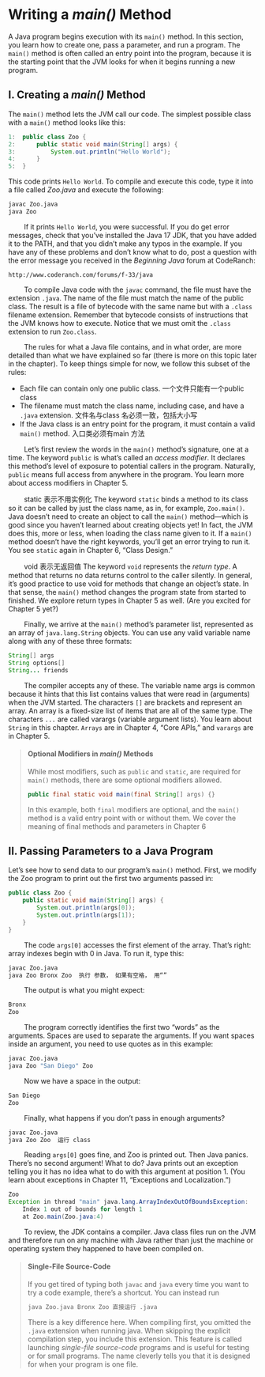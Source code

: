 # Writing a _main()_ Method

A Java program begins execution with its `main()` method. In this section, you learn how to
create one, pass a parameter, and run a program. The `main()` method is often called an entry
point into the program, because it is the starting point that the JVM looks for when it begins
running a new program.

## I. Creating a _main()_ Method

The `main()` method lets the JVM call our code. The simplest possible class with a `main()`
method looks like this:

```java
1:  public class Zoo {
2:      public static void main(String[] args) {
3:          System.out.println("Hello World");
4:      }
5:  }
```

This code prints `Hello World`. To compile and execute this code, type it into a file called
_Zoo.java_ and execute the following:

```bash
javac Zoo.java
java Zoo
```

&emsp;&emsp;
If it prints `Hello World`, you were successful. If you do get error messages, check that
you’ve installed the Java 17 JDK, that you have added it to the PATH, and that you didn’t
make any typos in the example. If you have any of these problems and don’t know what
to do, post a question with the error message you received in the _Beginning Java_ forum at
CodeRanch:

```link
http://www.coderanch.com/forums/f-33/java
```

&emsp;&emsp;
To compile Java code with the `javac` command, the file must have the extension `.java`.
The name of the file must match the name of the public class. The result is a file of bytecode
with the same name but with a `.class` filename extension. Remember that bytecode consists
of instructions that the JVM knows how to execute. Notice that we must omit the `.class`
extension to run `Zoo.class`. <br />

&emsp;&emsp;
The rules for what a Java file contains, and in what order, are more detailed than what we
have explained so far (there is more on this topic later in the chapter). To keep things simple
for now, we follow this subset of the rules:

- Each file can contain only one public class. 一个文件只能有一个public class
- The filename must match the class name, including case, and have a `.java` extension. 文件名与class 名必须一致，包括大小写
- If the Java class is an entry point for the program, it must contain a valid `main()` method. 入口类必须有main 方法

&emsp;&emsp;
Let’s first review the words in the `main()` method’s signature, one at a time. The keyword
`public` is what’s called an _access modifier_. It declares this method’s level of exposure to
potential callers in the program. Naturally, `public` means full access from anywhere in the
program. You learn more about access modifiers in Chapter 5. <br />

&emsp;&emsp;
static 表示不用实例化
The keyword `static` binds a method to its class so it can be called by just the class name,
as in, for example, `Zoo.main()`. Java doesn’t need to create an object to call the `main()`
method—which is good since you haven’t learned about creating objects yet! In fact, the
JVM does this, more or less, when loading the class name given to it. If a `main()` method
doesn’t have the right keywords, you’ll get an error trying to run it. You see `static` again in
Chapter 6, “Class Design.” <br />

&emsp;&emsp;
void 表示无返回值
The keyword `void` represents the _return type_. A method that returns no data returns 
control to the caller silently. In general, it’s good practice to use void for methods that change an
object’s state. In that sense, the `main()` method changes the program state from started to finished. 
We explore return types in Chapter 5 as well. (Are you excited for Chapter 5 yet?) <br />

&emsp;&emsp;
Finally, we arrive at the `main()` method’s parameter list, represented as an array of
`java.lang.String` objects. You can use any valid variable name along with any of these
three formats:

```java
String[] args
String options[]
String... friends
```

&emsp;&emsp;
The compiler accepts any of these. The variable name args is common because it hints
that this list contains values that were read in (arguments) when the JVM started. The 
characters `[]` are brackets and represent an array. An array is a fixed-size list of items that are
all of the same type. The characters `...` are called varargs (variable argument lists). You
learn about `String` in this chapter. `Arrays` are in Chapter 4, “Core APIs,” and `varargs` are in
Chapter 5.

> #### Optional Modifiers in _main()_ Methods
> While most modifiers, such as `public` and `static`, are required for `main()` methods,
there are some optional modifiers allowed.
> ```java
> public final static void main(final String[] args) {}
> ```
> In this example, both `final` modifiers are optional, and the `main()` method is a valid
entry point with or without them. We cover the meaning of final methods and parameters
in Chapter 6

## II. Passing Parameters to a Java Program
Let’s see how to send data to our program’s `main()` method. First, we modify the Zoo
program to print out the first two arguments passed in:

```java
public class Zoo {
    public static void main(String[] args) {
        System.out.println(args[0]);
        System.out.println(args[1]);
    }
}
```

&emsp;&emsp;
The code `args[0]` accesses the first element of the array. That’s right: array indexes begin
with 0 in Java. To run it, type this:

```bash
javac Zoo.java
java Zoo Bronx Zoo  执行 参数， 如果有空格， 用“”
```

&emsp;&emsp;
The output is what you might expect:

```java
Bronx
Zoo
```

&emsp;&emsp;
The program correctly identifies the first two “words” as the arguments. Spaces are used
to separate the arguments. If you want spaces inside an argument, you need to use quotes as
in this example:

```bash
javac Zoo.java
java Zoo "San Diego" Zoo
```

&emsp;&emsp;
Now we have a space in the output:

```java
San Diego
Zoo
```

&emsp;&emsp;
Finally, what happens if you don’t pass in enough arguments?

```bash
javac Zoo.java
java Zoo Zoo  运行 class 
```

&emsp;&emsp;
Reading `args[0]` goes fine, and Zoo is printed out. Then Java panics. There’s no second
argument! What to do? Java prints out an exception telling you it has no idea what to do
with this argument at position 1. (You learn about exceptions in Chapter 11, “Exceptions
and Localization.”)

```java
Zoo
Exception in thread "main" java.lang.ArrayIndexOutOfBoundsException:
    Index 1 out of bounds for length 1
    at Zoo.main(Zoo.java:4)
```

&emsp;&emsp;
To review, the JDK contains a compiler. Java class files run on the JVM and therefore run
on any machine with Java rather than just the machine or operating system they happened
to have been compiled on.

> #### Single-File Source-Code
> If you get tired of typing both `javac` and `java` every time you want to try a code example,
there’s a shortcut. You can instead run
> ```bash
> java Zoo.java Bronx Zoo 直接运行 .java 
> ```
> There is a key difference here. When compiling first, you omitted the `.java` extension
when running java. When skipping the explicit compilation step, you include this
extension. This feature is called launching _single-file source-code_ programs and is useful for
testing or for small programs. The name cleverly tells you that it is designed for when your
program is one file.
